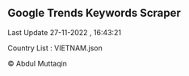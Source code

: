 

## Google Trends Keywords Scraper 
 
Last Update 27-11-2022 , 16:43:21

Country List :
VIETNAM.json



© Abdul Muttaqin 
